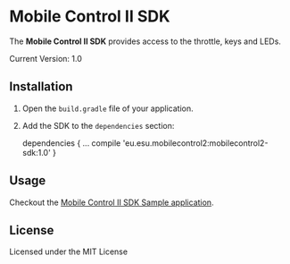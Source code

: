 # Mobile Control II SDK

The **Mobile Control II SDK** provides access to the throttle, keys and LEDs.

Current Version: 1.0

## Installation

1. Open the `build.gradle` file of your application.
2. Add the SDK to the `dependencies` section:

    dependencies {
        ...
        compile 'eu.esu.mobilecontrol2:mobilecontrol2-sdk:1.0'
    } 

## Usage

Checkout the <a href="https://github.com/esugmbh/mobilecontrol2-sdk-sample">Mobile Control II SDK Sample application</a>.

## License

Licensed under the MIT License



